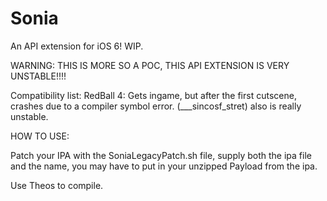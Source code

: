 # Sonia
An API extension for iOS 6! WIP.


WARNING: THIS IS MORE SO A POC, THIS API EXTENSION IS VERY UNSTABLE!!!!


Compatibility list:
RedBall 4: Gets ingame, but after the first cutscene, crashes due to a compiler symbol error. (___sincosf_stret) also is really unstable.



HOW TO USE:

Patch your IPA with the SoniaLegacyPatch.sh file, supply both the ipa file and the name, you may have to put in your unzipped Payload from the ipa.

Use Theos to compile.
